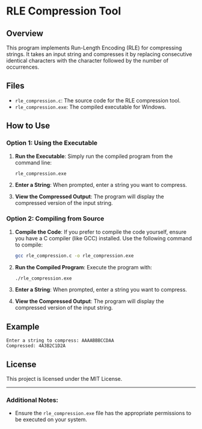 # RLE Compression Tool

## Overview
This program implements Run-Length Encoding (RLE) for compressing strings. It takes an input string and compresses it by replacing consecutive identical characters with the character followed by the number of occurrences.

## Files
- `rle_compression.c`: The source code for the RLE compression tool.
- `rle_compression.exe`: The compiled executable for Windows.

## How to Use

### Option 1: Using the Executable
1. **Run the Executable**:
   Simply run the compiled program from the command line:
   ```bash
   rle_compression.exe
   ```

2. **Enter a String**:
   When prompted, enter a string you want to compress.

3. **View the Compressed Output**:
   The program will display the compressed version of the input string.

### Option 2: Compiling from Source
1. **Compile the Code**:
   If you prefer to compile the code yourself, ensure you have a C compiler (like GCC) installed. Use the following command to compile:
   ```bash
   gcc rle_compression.c -o rle_compression.exe
   ```

2. **Run the Compiled Program**:
   Execute the program with:
   ```bash
   ./rle_compression.exe
   ```

3. **Enter a String**:
   When prompted, enter a string you want to compress.

4. **View the Compressed Output**:
   The program will display the compressed version of the input string.

## Example
```plaintext
Enter a string to compress: AAAABBBCCDAA
Compressed: 4A3B2C1D2A
```

## License
This project is licensed under the MIT License.

---

### Additional Notes:
- Ensure the `rle_compression.exe` file has the appropriate permissions to be executed on your system.
